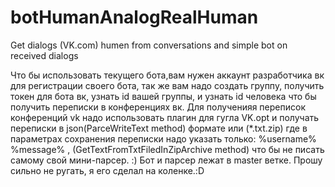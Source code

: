 # botHumanAnalogRealHuman
Get dialogs (VK.com) humen from conversations and simple bot on received dialogs

Что бы использовать текущего бота,вам нужен аккаунт разработчика вк для регистрации своего бота, так же вам надо создать группу, получить токен для бота вк, узнать id вашей группы, и узнать id человека что бы получить переписки в конференциях вк. Для полученияя переписок конференций vk надо использовать плагин для гугла VK.opt и получать переписки  в json(ParceWriteText method) формате или (*.txt.zip) где в параметрах сохранения переписки надо указать только: %username% 
%message% , (GetTextFromTxtFiledInZipArchive method)  что бы не писать самому свой мини-парсер. :)
Бот и парсер лежат в master ветке. Прошу сильно не ругать, я его сделал на коленке.:D 
